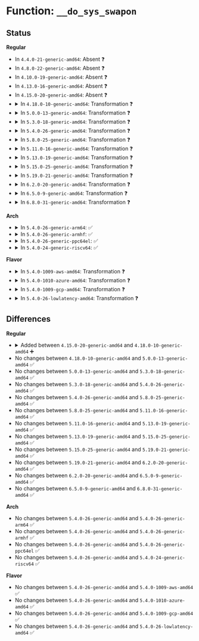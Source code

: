 # Function: <code>__do_sys_swapon</code>

## Status
<b>Regular</b>
<ul>
<li>
In <code>4.4.0-21-generic-amd64</code>: Absent ❓
</li>
<li>
In <code>4.8.0-22-generic-amd64</code>: Absent ❓
</li>
<li>
In <code>4.10.0-19-generic-amd64</code>: Absent ❓
</li>
<li>
In <code>4.13.0-16-generic-amd64</code>: Absent ❓
</li>
<li>
In <code>4.15.0-20-generic-amd64</code>: Absent ❓
</li>
<li>
<details>
<summary>In <code>4.18.0-10-generic-amd64</code>: Transformation ❓</summary>

```c
long int __do_sys_swapon(const char * specialfile, int swap_flags)
```

```json
{
  "name": "__do_sys_swapon",
  "collision_type": "Unique Static",
  "inline_type": "No",
  "funcs": [
    {
      "addr": 0,
      "name": "__do_sys_swapon",
      "external": false,
      "loc": "mm/swapfile.c:3112",
      "file": "mm/swapfile.c",
      "inline": "seen, unknown",
      "caller_inline": [],
      "caller_func": [
        "mm/swapfile.c:__ia32_sys_swapon",
        "mm/swapfile.c:__x64_sys_swapon"
      ]
    }
  ],
  "symbols": [
    {
      "addr": 18446744071581258032,
      "name": "__do_sys_swapon",
      "section": ".text",
      "bind": "STB_LOCAL",
      "size": 4496
    },
    {
      "addr": 18446744071581263644,
      "name": "__do_sys_swapon.cold.52",
      "section": ".text",
      "bind": "STB_LOCAL",
      "size": 155
    }
  ]
}
```
</details>
</li>
<li>
<details>
<summary>In <code>5.0.0-13-generic-amd64</code>: Transformation ❓</summary>

```c
long int __do_sys_swapon(const char * specialfile, int swap_flags)
```

```json
{
  "name": "__do_sys_swapon",
  "collision_type": "Unique Static",
  "inline_type": "No",
  "funcs": [
    {
      "addr": 0,
      "name": "__do_sys_swapon",
      "external": false,
      "loc": "mm/swapfile.c:3090",
      "file": "mm/swapfile.c",
      "inline": "seen, unknown",
      "caller_inline": [],
      "caller_func": [
        "mm/swapfile.c:__ia32_sys_swapon",
        "mm/swapfile.c:__x64_sys_swapon"
      ]
    }
  ],
  "symbols": [
    {
      "addr": 18446744071581340976,
      "name": "__do_sys_swapon",
      "section": ".text",
      "bind": "STB_LOCAL",
      "size": 4417
    },
    {
      "addr": 18446744071581346812,
      "name": "__do_sys_swapon.cold.52",
      "section": ".text",
      "bind": "STB_LOCAL",
      "size": 161
    }
  ]
}
```
</details>
</li>
<li>
<details>
<summary>In <code>5.3.0-18-generic-amd64</code>: Transformation ❓</summary>

```c
long int __do_sys_swapon(const char * specialfile, int swap_flags)
```

```json
{
  "name": "__do_sys_swapon",
  "collision_type": "Unique Static",
  "inline_type": "No",
  "funcs": [
    {
      "addr": 0,
      "name": "__do_sys_swapon",
      "external": false,
      "loc": "mm/swapfile.c:3102",
      "file": "mm/swapfile.c",
      "inline": "seen, unknown",
      "caller_inline": [],
      "caller_func": [
        "mm/swapfile.c:__ia32_sys_swapon",
        "mm/swapfile.c:__x64_sys_swapon"
      ]
    }
  ],
  "symbols": [
    {
      "addr": 18446744071581451424,
      "name": "__do_sys_swapon",
      "section": ".text",
      "bind": "STB_LOCAL",
      "size": 4301
    },
    {
      "addr": 18446744071581457182,
      "name": "__do_sys_swapon.cold",
      "section": ".text",
      "bind": "STB_LOCAL",
      "size": 207
    }
  ]
}
```
</details>
</li>
<li>
<details>
<summary>In <code>5.4.0-26-generic-amd64</code>: Transformation ❓</summary>

```c
long int __do_sys_swapon(const char * specialfile, int swap_flags)
```

```json
{
  "name": "__do_sys_swapon",
  "collision_type": "Unique Static",
  "inline_type": "No",
  "funcs": [
    {
      "addr": 0,
      "name": "__do_sys_swapon",
      "external": false,
      "loc": "mm/swapfile.c:3098",
      "file": "mm/swapfile.c",
      "inline": "seen, unknown",
      "caller_inline": [],
      "caller_func": [
        "mm/swapfile.c:__ia32_sys_swapon",
        "mm/swapfile.c:__x64_sys_swapon"
      ]
    }
  ],
  "symbols": [
    {
      "addr": 18446744071581515648,
      "name": "__do_sys_swapon",
      "section": ".text",
      "bind": "STB_LOCAL",
      "size": 4231
    },
    {
      "addr": 18446744071581521315,
      "name": "__do_sys_swapon.cold",
      "section": ".text",
      "bind": "STB_LOCAL",
      "size": 180
    }
  ]
}
```
</details>
</li>
<li>
<details>
<summary>In <code>5.8.0-25-generic-amd64</code>: Transformation ❓</summary>

```c
long int __do_sys_swapon(const char * specialfile, int swap_flags)
```

```json
{
  "name": "__do_sys_swapon",
  "collision_type": "Unique Static",
  "inline_type": "No",
  "funcs": [
    {
      "addr": 0,
      "name": "__do_sys_swapon",
      "external": false,
      "loc": "mm/swapfile.c:3142",
      "file": "mm/swapfile.c",
      "inline": "seen, unknown",
      "caller_inline": [],
      "caller_func": [
        "mm/swapfile.c:__ia32_sys_swapon",
        "mm/swapfile.c:__x64_sys_swapon"
      ]
    }
  ],
  "symbols": [
    {
      "addr": 18446744071581724688,
      "name": "__do_sys_swapon",
      "section": ".text",
      "bind": "STB_LOCAL",
      "size": 2707
    },
    {
      "addr": 18446744071581729015,
      "name": "__do_sys_swapon.cold",
      "section": ".text",
      "bind": "STB_LOCAL",
      "size": 22
    }
  ]
}
```
</details>
</li>
<li>
<details>
<summary>In <code>5.11.0-16-generic-amd64</code>: Transformation ❓</summary>

```c
long int __do_sys_swapon(const char * specialfile, int swap_flags)
```

```json
{
  "name": "__do_sys_swapon",
  "collision_type": "Unique Static",
  "inline_type": "No",
  "funcs": [
    {
      "addr": 0,
      "name": "__do_sys_swapon",
      "external": false,
      "loc": "mm/swapfile.c:3161",
      "file": "mm/swapfile.c",
      "inline": "seen, unknown",
      "caller_inline": [],
      "caller_func": [
        "mm/swapfile.c:__ia32_sys_swapon",
        "mm/swapfile.c:__x64_sys_swapon"
      ]
    }
  ],
  "symbols": [
    {
      "addr": 18446744071581772848,
      "name": "__do_sys_swapon",
      "section": ".text",
      "bind": "STB_LOCAL",
      "size": 2606
    },
    {
      "addr": 18446744071591331865,
      "name": "__do_sys_swapon.cold",
      "section": ".text",
      "bind": "STB_LOCAL",
      "size": 22
    }
  ]
}
```
</details>
</li>
<li>
<details>
<summary>In <code>5.13.0-19-generic-amd64</code>: Transformation ❓</summary>

```c
long int __do_sys_swapon(const char * specialfile, int swap_flags)
```

```json
{
  "name": "__do_sys_swapon",
  "collision_type": "Unique Static",
  "inline_type": "No",
  "funcs": [
    {
      "addr": 0,
      "name": "__do_sys_swapon",
      "external": false,
      "loc": "mm/swapfile.c:3132",
      "file": "mm/swapfile.c",
      "inline": "seen, unknown",
      "caller_inline": [],
      "caller_func": [
        "mm/swapfile.c:__ia32_sys_swapon",
        "mm/swapfile.c:__x64_sys_swapon"
      ]
    }
  ],
  "symbols": [
    {
      "addr": 18446744071581800208,
      "name": "__do_sys_swapon",
      "section": ".text",
      "bind": "STB_LOCAL",
      "size": 2800
    },
    {
      "addr": 18446744071591274512,
      "name": "__do_sys_swapon.cold",
      "section": ".text",
      "bind": "STB_LOCAL",
      "size": 22
    }
  ]
}
```
</details>
</li>
<li>
<details>
<summary>In <code>5.15.0-25-generic-amd64</code>: Transformation ❓</summary>

```c
long int __do_sys_swapon(const char * specialfile, int swap_flags)
```

```json
{
  "name": "__do_sys_swapon",
  "collision_type": "Unique Static",
  "inline_type": "No",
  "funcs": [
    {
      "addr": 0,
      "name": "__do_sys_swapon",
      "external": false,
      "loc": "mm/swapfile.c:3127",
      "file": "mm/swapfile.c",
      "inline": "seen, unknown",
      "caller_inline": [],
      "caller_func": [
        "mm/swapfile.c:__ia32_sys_swapon",
        "mm/swapfile.c:__x64_sys_swapon"
      ]
    }
  ],
  "symbols": [
    {
      "addr": 18446744071582084624,
      "name": "__do_sys_swapon",
      "section": ".text",
      "bind": "STB_LOCAL",
      "size": 3174
    },
    {
      "addr": 18446744071592209577,
      "name": "__do_sys_swapon.cold",
      "section": ".text",
      "bind": "STB_LOCAL",
      "size": 77
    }
  ]
}
```
</details>
</li>
<li>
<details>
<summary>In <code>5.19.0-21-generic-amd64</code>: Transformation ❓</summary>

```c
long int __do_sys_swapon(const char * specialfile, int swap_flags)
```

```json
{
  "name": "__do_sys_swapon",
  "collision_type": "Unique Static",
  "inline_type": "No",
  "funcs": [
    {
      "addr": 0,
      "name": "__do_sys_swapon",
      "external": false,
      "loc": "mm/swapfile.c:2982",
      "file": "mm/swapfile.c",
      "inline": "seen, unknown",
      "caller_inline": [],
      "caller_func": [
        "mm/swapfile.c:__ia32_sys_swapon",
        "mm/swapfile.c:__x64_sys_swapon"
      ]
    }
  ],
  "symbols": [
    {
      "addr": 18446744071582524464,
      "name": "__do_sys_swapon",
      "section": ".text",
      "bind": "STB_LOCAL",
      "size": 3232
    },
    {
      "addr": 18446744071593987681,
      "name": "__do_sys_swapon.cold",
      "section": ".text",
      "bind": "STB_LOCAL",
      "size": 129
    }
  ]
}
```
</details>
</li>
<li>
<details>
<summary>In <code>6.2.0-20-generic-amd64</code>: Transformation ❓</summary>

```c
long int __do_sys_swapon(const char * specialfile, int swap_flags)
```

```json
{
  "name": "__do_sys_swapon",
  "collision_type": "Unique Static",
  "inline_type": "No",
  "funcs": [
    {
      "addr": 0,
      "name": "__do_sys_swapon",
      "external": false,
      "loc": "mm/swapfile.c:2984",
      "file": "mm/swapfile.c",
      "inline": "seen, unknown",
      "caller_inline": [],
      "caller_func": [
        "mm/swapfile.c:__ia32_sys_swapon",
        "mm/swapfile.c:__x64_sys_swapon"
      ]
    }
  ],
  "symbols": [
    {
      "addr": 18446744071583024000,
      "name": "__do_sys_swapon",
      "section": ".text",
      "bind": "STB_LOCAL",
      "size": 3316
    },
    {
      "addr": 18446744071596039251,
      "name": "__do_sys_swapon.cold",
      "section": ".text",
      "bind": "STB_LOCAL",
      "size": 48
    }
  ]
}
```
</details>
</li>
<li>
<details>
<summary>In <code>6.5.0-9-generic-amd64</code>: Transformation ❓</summary>

```c
long int __do_sys_swapon(const char * specialfile, int swap_flags)
```

```json
{
  "name": "__do_sys_swapon",
  "collision_type": "Unique Static",
  "inline_type": "No",
  "funcs": [
    {
      "addr": 0,
      "name": "__do_sys_swapon",
      "external": false,
      "loc": "mm/swapfile.c:2975",
      "file": "mm/swapfile.c",
      "inline": "seen, unknown",
      "caller_inline": [],
      "caller_func": [
        "mm/swapfile.c:__ia32_sys_swapon",
        "mm/swapfile.c:__x64_sys_swapon"
      ]
    }
  ],
  "symbols": [
    {
      "addr": 18446744071583233680,
      "name": "__do_sys_swapon",
      "section": ".text",
      "bind": "STB_LOCAL",
      "size": 3302
    },
    {
      "addr": 18446744071596561381,
      "name": "__do_sys_swapon.cold",
      "section": ".text",
      "bind": "STB_LOCAL",
      "size": 48
    }
  ]
}
```
</details>
</li>
<li>
<details>
<summary>In <code>6.8.0-31-generic-amd64</code>: Transformation ❓</summary>

```c
long int __do_sys_swapon(const char * specialfile, int swap_flags)
```

```json
{
  "name": "__do_sys_swapon",
  "collision_type": "Unique Static",
  "inline_type": "No",
  "funcs": [
    {
      "addr": 0,
      "name": "__do_sys_swapon",
      "external": false,
      "loc": "mm/swapfile.c:2980",
      "file": "mm/swapfile.c",
      "inline": "seen, unknown",
      "caller_inline": [],
      "caller_func": [
        "mm/swapfile.c:__ia32_sys_swapon",
        "mm/swapfile.c:__x64_sys_swapon"
      ]
    }
  ],
  "symbols": [
    {
      "addr": 18446744071583470192,
      "name": "__do_sys_swapon",
      "section": ".text",
      "bind": "STB_LOCAL",
      "size": 2970
    },
    {
      "addr": 18446744071597466995,
      "name": "__do_sys_swapon.cold",
      "section": ".text",
      "bind": "STB_LOCAL",
      "size": 75
    }
  ]
}
```
</details>
</li>
</ul>
<b>Arch</b>
<ul>
<li>
<details>
<summary>In <code>5.4.0-26-generic-arm64</code>: ✅</summary>

```c
long int __do_sys_swapon(const char * specialfile, int swap_flags)
```

```json
{
  "name": "__do_sys_swapon",
  "collision_type": "Unique Static",
  "inline_type": "No",
  "funcs": [
    {
      "addr": 18446603336492938904,
      "name": "__do_sys_swapon",
      "external": false,
      "loc": "mm/swapfile.c:3098",
      "file": "mm/swapfile.c",
      "inline": "seen, unknown",
      "caller_inline": [],
      "caller_func": [
        "mm/swapfile.c:__arm64_sys_swapon"
      ]
    }
  ],
  "symbols": [
    {
      "addr": 18446603336492938904,
      "name": "__do_sys_swapon",
      "section": ".text",
      "bind": "STB_LOCAL",
      "size": 4128
    }
  ]
}
```
</details>
</li>
<li>
<details>
<summary>In <code>5.4.0-26-generic-armhf</code>: ✅</summary>

```c
long int __do_sys_swapon(const char * specialfile, int swap_flags)
```

```json
{
  "name": "__do_sys_swapon",
  "collision_type": "Unique Static",
  "inline_type": "No",
  "funcs": [
    {
      "addr": 3226725100,
      "name": "__do_sys_swapon",
      "external": false,
      "loc": "mm/swapfile.c:3098",
      "file": "mm/swapfile.c",
      "inline": "seen, unknown",
      "caller_inline": [],
      "caller_func": [
        "mm/swapfile.c:__se_sys_swapon"
      ]
    }
  ],
  "symbols": [
    {
      "addr": 3226725100,
      "name": "__do_sys_swapon",
      "section": ".text",
      "bind": "STB_LOCAL",
      "size": 4384
    }
  ]
}
```
</details>
</li>
<li>
<details>
<summary>In <code>5.4.0-26-generic-ppc64el</code>: ✅</summary>

```c
long int __do_sys_swapon(const char * specialfile, int swap_flags)
```

```json
{
  "name": "__do_sys_swapon",
  "collision_type": "Unique Static",
  "inline_type": "No",
  "funcs": [
    {
      "addr": 13835058055286350640,
      "name": "__do_sys_swapon",
      "external": false,
      "loc": "mm/swapfile.c:3098",
      "file": "mm/swapfile.c",
      "inline": "seen, unknown",
      "caller_inline": [],
      "caller_func": [
        "mm/swapfile.c:__se_sys_swapon"
      ]
    }
  ],
  "symbols": [
    {
      "addr": 13835058055286350640,
      "name": "__do_sys_swapon",
      "section": ".text",
      "bind": "STB_LOCAL",
      "size": 5728
    }
  ]
}
```
</details>
</li>
<li>
<details>
<summary>In <code>5.4.0-24-generic-riscv64</code>: ✅</summary>

```c
long int __do_sys_swapon(const char * specialfile, int swap_flags)
```

```json
{
  "name": "__do_sys_swapon",
  "collision_type": "Unique Static",
  "inline_type": "No",
  "funcs": [
    {
      "addr": 18446743936272856474,
      "name": "__do_sys_swapon",
      "external": false,
      "loc": "mm/swapfile.c:3098",
      "file": "mm/swapfile.c",
      "inline": "seen, unknown",
      "caller_inline": [],
      "caller_func": [
        "mm/swapfile.c:__se_sys_swapon"
      ]
    }
  ],
  "symbols": [
    {
      "addr": 18446743936272856474,
      "name": "__do_sys_swapon",
      "section": ".text",
      "bind": "STB_LOCAL",
      "size": 3892
    }
  ]
}
```
</details>
</li>
</ul>
<b>Flavor</b>
<ul>
<li>
<details>
<summary>In <code>5.4.0-1009-aws-amd64</code>: Transformation ❓</summary>

```c
long int __do_sys_swapon(const char * specialfile, int swap_flags)
```

```json
{
  "name": "__do_sys_swapon",
  "collision_type": "Unique Static",
  "inline_type": "No",
  "funcs": [
    {
      "addr": 0,
      "name": "__do_sys_swapon",
      "external": false,
      "loc": "mm/swapfile.c:3098",
      "file": "mm/swapfile.c",
      "inline": "seen, unknown",
      "caller_inline": [],
      "caller_func": [
        "mm/swapfile.c:__ia32_sys_swapon",
        "mm/swapfile.c:__x64_sys_swapon"
      ]
    }
  ],
  "symbols": [
    {
      "addr": 18446744071581484384,
      "name": "__do_sys_swapon",
      "section": ".text",
      "bind": "STB_LOCAL",
      "size": 4231
    },
    {
      "addr": 18446744071581490051,
      "name": "__do_sys_swapon.cold",
      "section": ".text",
      "bind": "STB_LOCAL",
      "size": 180
    }
  ]
}
```
</details>
</li>
<li>
<details>
<summary>In <code>5.4.0-1010-azure-amd64</code>: Transformation ❓</summary>

```c
long int __do_sys_swapon(const char * specialfile, int swap_flags)
```

```json
{
  "name": "__do_sys_swapon",
  "collision_type": "Unique Static",
  "inline_type": "No",
  "funcs": [
    {
      "addr": 0,
      "name": "__do_sys_swapon",
      "external": false,
      "loc": "mm/swapfile.c:3098",
      "file": "mm/swapfile.c",
      "inline": "seen, unknown",
      "caller_inline": [],
      "caller_func": [
        "mm/swapfile.c:__ia32_sys_swapon",
        "mm/swapfile.c:__x64_sys_swapon"
      ]
    }
  ],
  "symbols": [
    {
      "addr": 18446744071581426640,
      "name": "__do_sys_swapon",
      "section": ".text",
      "bind": "STB_LOCAL",
      "size": 4231
    },
    {
      "addr": 18446744071581432307,
      "name": "__do_sys_swapon.cold",
      "section": ".text",
      "bind": "STB_LOCAL",
      "size": 180
    }
  ]
}
```
</details>
</li>
<li>
<details>
<summary>In <code>5.4.0-1009-gcp-amd64</code>: Transformation ❓</summary>

```c
long int __do_sys_swapon(const char * specialfile, int swap_flags)
```

```json
{
  "name": "__do_sys_swapon",
  "collision_type": "Unique Static",
  "inline_type": "No",
  "funcs": [
    {
      "addr": 0,
      "name": "__do_sys_swapon",
      "external": false,
      "loc": "mm/swapfile.c:3098",
      "file": "mm/swapfile.c",
      "inline": "seen, unknown",
      "caller_inline": [],
      "caller_func": [
        "mm/swapfile.c:__ia32_sys_swapon",
        "mm/swapfile.c:__x64_sys_swapon"
      ]
    }
  ],
  "symbols": [
    {
      "addr": 18446744071581475696,
      "name": "__do_sys_swapon",
      "section": ".text",
      "bind": "STB_LOCAL",
      "size": 4231
    },
    {
      "addr": 18446744071581481363,
      "name": "__do_sys_swapon.cold",
      "section": ".text",
      "bind": "STB_LOCAL",
      "size": 180
    }
  ]
}
```
</details>
</li>
<li>
<details>
<summary>In <code>5.4.0-26-lowlatency-amd64</code>: Transformation ❓</summary>

```c
long int __do_sys_swapon(const char * specialfile, int swap_flags)
```

```json
{
  "name": "__do_sys_swapon",
  "collision_type": "Unique Static",
  "inline_type": "No",
  "funcs": [
    {
      "addr": 0,
      "name": "__do_sys_swapon",
      "external": false,
      "loc": "mm/swapfile.c:3098",
      "file": "mm/swapfile.c",
      "inline": "seen, unknown",
      "caller_inline": [],
      "caller_func": [
        "mm/swapfile.c:__ia32_sys_swapon",
        "mm/swapfile.c:__x64_sys_swapon"
      ]
    }
  ],
  "symbols": [
    {
      "addr": 18446744071581540448,
      "name": "__do_sys_swapon",
      "section": ".text",
      "bind": "STB_LOCAL",
      "size": 4211
    },
    {
      "addr": 18446744071581546116,
      "name": "__do_sys_swapon.cold",
      "section": ".text",
      "bind": "STB_LOCAL",
      "size": 180
    }
  ]
}
```
</details>
</li>
</ul>

## Differences
<b>Regular</b>
<ul>
<li>
<details>
<summary>Added between <code>4.15.0-20-generic-amd64</code> and <code>4.18.0-10-generic-amd64</code> ➕</summary>

```c
long int __do_sys_swapon(const char * specialfile, int swap_flags)
```
</details>
</li>
<li>
No changes between <code>4.18.0-10-generic-amd64</code> and <code>5.0.0-13-generic-amd64</code> ✅
</li>
<li>
No changes between <code>5.0.0-13-generic-amd64</code> and <code>5.3.0-18-generic-amd64</code> ✅
</li>
<li>
No changes between <code>5.3.0-18-generic-amd64</code> and <code>5.4.0-26-generic-amd64</code> ✅
</li>
<li>
No changes between <code>5.4.0-26-generic-amd64</code> and <code>5.8.0-25-generic-amd64</code> ✅
</li>
<li>
No changes between <code>5.8.0-25-generic-amd64</code> and <code>5.11.0-16-generic-amd64</code> ✅
</li>
<li>
No changes between <code>5.11.0-16-generic-amd64</code> and <code>5.13.0-19-generic-amd64</code> ✅
</li>
<li>
No changes between <code>5.13.0-19-generic-amd64</code> and <code>5.15.0-25-generic-amd64</code> ✅
</li>
<li>
No changes between <code>5.15.0-25-generic-amd64</code> and <code>5.19.0-21-generic-amd64</code> ✅
</li>
<li>
No changes between <code>5.19.0-21-generic-amd64</code> and <code>6.2.0-20-generic-amd64</code> ✅
</li>
<li>
No changes between <code>6.2.0-20-generic-amd64</code> and <code>6.5.0-9-generic-amd64</code> ✅
</li>
<li>
No changes between <code>6.5.0-9-generic-amd64</code> and <code>6.8.0-31-generic-amd64</code> ✅
</li>
</ul>
<b>Arch</b>
<ul>
<li>
No changes between <code>5.4.0-26-generic-amd64</code> and <code>5.4.0-26-generic-arm64</code> ✅
</li>
<li>
No changes between <code>5.4.0-26-generic-amd64</code> and <code>5.4.0-26-generic-armhf</code> ✅
</li>
<li>
No changes between <code>5.4.0-26-generic-amd64</code> and <code>5.4.0-26-generic-ppc64el</code> ✅
</li>
<li>
No changes between <code>5.4.0-26-generic-amd64</code> and <code>5.4.0-24-generic-riscv64</code> ✅
</li>
</ul>
<b>Flavor</b>
<ul>
<li>
No changes between <code>5.4.0-26-generic-amd64</code> and <code>5.4.0-1009-aws-amd64</code> ✅
</li>
<li>
No changes between <code>5.4.0-26-generic-amd64</code> and <code>5.4.0-1010-azure-amd64</code> ✅
</li>
<li>
No changes between <code>5.4.0-26-generic-amd64</code> and <code>5.4.0-1009-gcp-amd64</code> ✅
</li>
<li>
No changes between <code>5.4.0-26-generic-amd64</code> and <code>5.4.0-26-lowlatency-amd64</code> ✅
</li>
</ul>
